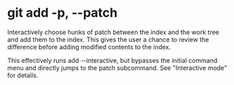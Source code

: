 # git add -p, --patch
Interactively choose hunks of patch between the index and the work tree and add them to the index. This gives the user a chance to review the difference before adding modified contents to the index.

This effectively runs add --interactive, but bypasses the initial command menu and directly jumps to the patch subcommand. See "Interactive mode" for details.
